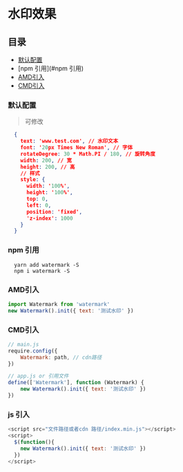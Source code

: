 # 水印效果

## 目录

* [默认配置](#默认配置)
* [npm 引用](#npm 引用)
* [AMD引入](#AMD引入)
* [CMD引入](#CMD引入)

### 默认配置

> 可修改

```json
  {
    text: 'www.test.com', // 水印文本
    font: '20px Times New Roman', // 字体
    rotateDegree: 30 * Math.PI / 180, // 旋转角度
    width: 200, // 宽
    height: 200, // 高
    // 样式
    style: {
      width: '100%',
      height: '100%',
      top: 0,
      left: 0,
      position: 'fixed',
      'z-index': 1000
    }
  }
```

### npm 引用

```shell
  yarn add watermark -S
  npm i watermark -S
```

### AMD引入

```javascript
import Watermark from 'watermark'
new Watermark().init({ text: '测试水印' })
```

### CMD引入

```javascript
// main.js
require.config({
    Watermark: path, // cdn路径
})

// app.js or 引用文件
define(['Watermark'], function (Watermark) {
    new Watermark().init({ text: '测试水印' })
})
```

### js 引入
```js
<script src="文件路径或者cdn 路径/index.min.js"></script>
<script>
  $(function(){
    new Watermark().init({ text: '测试水印' })
  })
</script>
```
